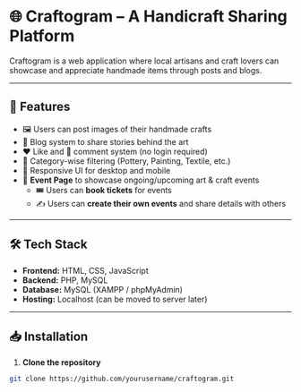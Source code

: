 # 🌐 Craftogram – A Handicraft Sharing Platform

Craftogram is a web application where local artisans and craft lovers can showcase and appreciate handmade items through posts and blogs.

---

## 🚀 Features

- 🖼️ Users can post images of their handmade crafts
- 📝 Blog system to share stories behind the art
- ❤️ Like and 💬 comment system (no login required)
- 🧵 Category-wise filtering (Pottery, Painting, Textile, etc.)
- 🎨 Responsive UI for desktop and mobile
- 📅 **Event Page** to showcase ongoing/upcoming art & craft events
  - 🎟️ Users can **book tickets** for events
  - ✍️ Users can **create their own events** and share details with others

---

## 🛠️ Tech Stack

- **Frontend:** HTML, CSS, JavaScript
- **Backend:** PHP, MySQL
- **Database:** MySQL (XAMPP / phpMyAdmin)
- **Hosting:** Localhost (can be moved to server later)

---

## 📥 Installation

1. **Clone the repository**
```bash
git clone https://github.com/yourusername/craftogram.git

